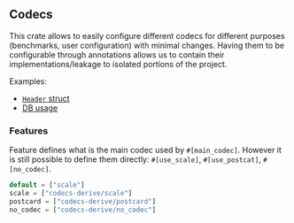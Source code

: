 ## Codecs

This crate allows to easily configure different codecs for different purposes (benchmarks, user configuration) with minimal changes. Having them to be configurable through annotations allows us to contain their implementations/leakage to isolated portions of the project.

Examples:

- [`Header` struct](../primitives/src/header.rs)
- [DB usage](../db/src/kv/codecs/scale.rs)

### Features

Feature defines what is the main codec used by `#[main_codec]`. However it is still possible to define them directly: `#[use_scale]`, `#[use_postcat]`, `#[no_codec]`.

```rust
default = ["scale"]
scale = ["codecs-derive/scale"]
postcard = ["codecs-derive/postcard"]
no_codec = ["codecs-derive/no_codec"]
```